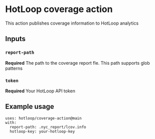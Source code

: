 # HotLoop coverage action

This action publishes coverage information to HotLoop analytics

## Inputs

### `report-path`

**Required** The path to the coverage report fle. This path supports glob patterns

### `token`

**Required** Your HotLoop API token

## Example usage

```
uses: hotloop/coverage-action@main
with:
  report-path: .nyc_report/lcov.info
  hotloop-key: your-hotloop-key
```
